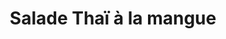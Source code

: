 ---
title: Salade Thaï à la mangue
draft: false
layout: recettes
type: entree
categories:
  - Salade
regime:
  - vegetarien
  - vegan
  - sans-lactose
  - sans-gluten
region: Thailande
cuisson: Oui
temperature: Froid
plate: 5
check: Oui
checkAlwaysOk: false
ingredients:
  sec:
    - title: Nouilles de riz
      quantite: 200
      unit: grammes
  lof:
    - title: huile de sésame
      quantite: 1
      unit: c. à soupe
  epices:
    - title: Citronnelle (bâton)
      quantite: 0.2
      unit: unité
    - title: Coriandre fraîche
      quantite: 0.3
      unit: bottes
    - title: Tamari (sauce)
      quantite: 1
      unit: c. à soupe
  autres:
    - title: Beurre de cacahuètes (salé)
      quantite: 4
      unit: c. à soupe
    - title: Eau
      quantite: 50
      unit: ml
  legumes:
    - title: Citron vert
      quantite: 2
      unit: unité
    - title: Poivron (rouge)
      quantite: 150
      unit: grammes
    - title: Carotte
      quantite: 1
      unit: unité
    - title: Avocat
      quantite: 1
      unit: unité
    - title: Mangue
      quantite: 1
      unit: unité
preparation: >-
  



  En julienne : poivrons et carottes.




  En dés : avocats et mangues.




  * Écraser à la fourchette : beurre de cacahuètes, jus des citrons verts, tamari, eau. Puis ajouter citronelle et huile de sésame.

  * Cuire les nouilles (si besoin, les conserver dans l'eau froide jusqu'à moment de monter la salade).

  * Hacher la coriandre.

  * Mélanger légumes et nouilles, servir la sauce et la coriandre à côté.
publishDate: 2024-05-20T15:21:00.000Z
---